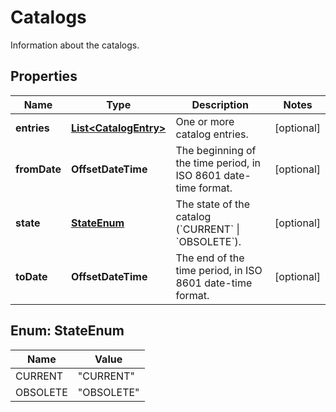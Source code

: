

# Catalogs

Information about the catalogs.

## Properties

| Name | Type | Description | Notes |
|------------ | ------------- | ------------- | -------------|
|**entries** | [**List&lt;CatalogEntry&gt;**](CatalogEntry.md) | One or more catalog entries. |  [optional] |
|**fromDate** | **OffsetDateTime** | The beginning of the time period, in ISO 8601 date-time format. |  [optional] |
|**state** | [**StateEnum**](#StateEnum) | The state of the catalog (&#x60;CURRENT&#x60; \\| &#x60;OBSOLETE&#x60;). |  [optional] |
|**toDate** | **OffsetDateTime** | The end of the time period, in ISO 8601 date-time format. |  [optional] |



## Enum: StateEnum

| Name | Value |
|---- | -----|
| CURRENT | &quot;CURRENT&quot; |
| OBSOLETE | &quot;OBSOLETE&quot; |



